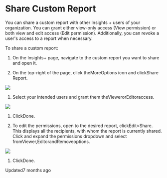 # Share Custom Report

You can share a custom report with other Insights + users of your organization. You can grant either view-only access (View permission) or both view and edit access (Edit permission). Additionally, you can revoke a user's access to a report when necessary.

To share a custom report:

1. On the Insights+ page, navigate to the custom report you want to share and open it.

2. On the top-right of the page, click theMoreOptions icon and clickShare Report.

![](https://files.readme.io/9a58d47-Share_Reports.png)

1. Select your intended users and grant them theViewerorEditoraccess.

![](https://files.readme.io/4634c53-share_report_add_recipients.png)

1. ClickDone.

2. To edit the permissions, open to the desired report, clickEdit>Share. This displays all the recipients, with whom the report is currently shared. Click and expand the permissions dropdown and select fromViewer,EditorandRemoveoptions.

![](https://files.readme.io/4536876-Permissions.png)

1. ClickDone.

Updated7 months ago